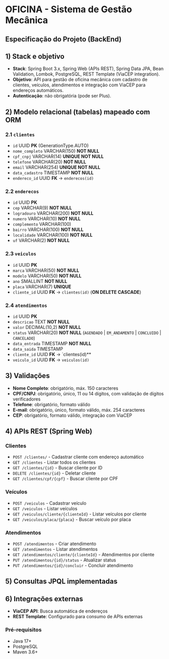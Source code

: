 # OFICINA - Sistema de Gestão Mecânica

## Especificação do Projeto (BackEnd)


## 1) Stack e objetivo
- **Stack**: Spring Boot 3.x, Spring Web (APIs REST), Spring Data JPA, Bean Validation, Lombok, PostgreSQL, REST Template (ViaCEP integration).
- **Objetivo**: API para gestão de oficina mecânica com cadastro de clientes, veículos, atendimentos e integração com ViaCEP para endereços automáticos.
- **Autenticação**: não obrigatória (pode ser Plus).

## 2) Modelo relacional (tabelas) mapeado com ORM

### 2.1 `clientes`
- `id` UUID **PK** (GenerationType.AUTO)
- `nome_completo` VARCHAR(150) **NOT NULL**
- `cpf_cnpj` VARCHAR(14) **UNIQUE NOT NULL**
- `telefone` VARCHAR(20) **NOT NULL**
- `email` VARCHAR(254) **UNIQUE NOT NULL**
- `data_cadastro` TIMESTAMP **NOT NULL**
- `endereco_id` UUID **FK** → `enderecos(id)`

### 2.2 `enderecos` 
- `id` UUID **PK**
- `cep` VARCHAR(9) **NOT NULL**
- `logradouro` VARCHAR(200) **NOT NULL**
- `numero` VARCHAR(10) **NOT NULL**
- `complemento` VARCHAR(100)
- `bairro` VARCHAR(100) **NOT NULL**
- `localidade` VARCHAR(100) **NOT NULL**
- `uf` VARCHAR(2) **NOT NULL**

### 2.3 `veiculos` 
- `id` UUID **PK**
- `marca` VARCHAR(50) **NOT NULL**
- `modelo` VARCHAR(50) **NOT NULL**
- `ano` SMALLINT **NOT NULL**
- `placa` VARCHAR(7) **UNIQUE**
- `cliente_id` UUID **FK** → `clientes(id)` (**ON DELETE CASCADE**)

### 2.4 `atendimentos` 
- `id` UUID **PK**
- `descricao` TEXT **NOT NULL**
- `valor` DECIMAL(10,2) **NOT NULL**
- `status` VARCHAR(20) **NOT NULL** (`AGENDADO` | `EM_ANDAMENTO` | `CONCLUIDO` | `CANCELADO`)
- `data_entrada` TIMESTAMP **NOT NULL**
- `data_saida` TIMESTAMP
- `cliente_id` UUID **FK** → `clientes(id)**
- `veiculo_id` UUID **FK** → `veiculos(id)`

## 3) Validações
- **Nome Completo**: obrigatório, máx. 150 caracteres 
- **CPF/CNPJ**: obrigatório, único, 11 ou 14 dígitos, com validação de dígitos verificadores
- **Telefone**: obrigatório, formato válido 
- **E-mail**: obrigatório, único, formato válido, máx. 254 caracteres 
- **CEP**: obrigatório, formato válido, integração com ViaCEP 

## 4) APIs REST (Spring Web)

### Clientes
- `POST /clientes/` - Cadastrar cliente com endereço automático
- `GET /clientes` - Listar todos os clientes
- `GET /clientes/{id}` - Buscar cliente por ID
- `DELETE /clientes/{id}` - Deletar cliente
- `GET /clientes/cpf/{cpf}` - Buscar cliente por CPF

### Veículos
- `POST /veiculos` - Cadastrar veículo
- `GET /veiculos` - Listar veículos
- `GET /veiculos/cliente/{clienteId}` - Listar veículos por cliente
- `GET /veiculos/placa/{placa}` - Buscar veículo por placa

### Atendimentos
- `POST /atendimentos` - Criar atendimento
- `GET /atendimentos` - Listar atendimentos
- `GET /atendimentos/cliente/{clienteId}` - Atendimentos por cliente
- `PUT /atendimentos/{id}/status` - Atualizar status
- `PUT /atendimentos/{id}/concluir` - Concluir atendimento


## 5) Consultas JPQL implementadas

## 6) Integrações externas
- **ViaCEP API**: Busca automática de endereços
- **REST Template**: Configurado para consumo de APIs externas

### Pré-requisitos
- Java 17+
- PostgreSQL
- Maven 3.6+

